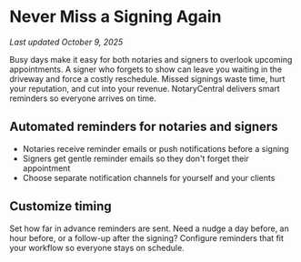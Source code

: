 # Never Miss a Signing Again
_Last updated October 9, 2025_

Busy days make it easy for both notaries and signers to overlook upcoming appointments. A signer who forgets to show can leave you waiting in the driveway and force a costly reschedule. Missed signings waste time, hurt your reputation, and cut into your revenue. NotaryCentral delivers smart reminders so everyone arrives on time.

## Automated reminders for notaries and signers
- Notaries receive reminder emails or push notifications before a signing
- Signers get gentle reminder emails so they don't forget their appointment
- Choose separate notification channels for yourself and your clients

## Customize timing
Set how far in advance reminders are sent. Need a nudge a day before, an hour before, or a follow-up after the signing? Configure reminders that fit your workflow so everyone stays on schedule.
